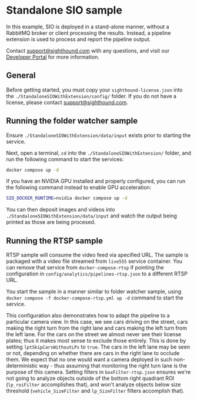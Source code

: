 # Standalone SIO sample

In this example, SIO is deployed in a stand-alone manner, without a RabbitMQ broker or client processing the results.
Instead, a pipeline extension is used to process and report the pipeline output.

Contact [support@sighthound.com](mailto:support@sighthound.com) with any questions, and visit our [Developer Portal](https://dev.sighthound.com) for more information.


## General

Before getting started, you must copy your `sighthound-license.json` into the `./StandaloneSIOWithExtension/config/` folder. If you do not have a license, please contact [support@sighthound.com](mailto:support@sighthound.com).

## Running the folder watcher sample

Ensure `./StandaloneSIOWithExtension/data/input` exists prior to starting the service.

Next, open a terminal, `cd` into the `./StandaloneSIOWithExtension/` folder, and run the following command to start the services:

```bash
docker compose up -d
```

If you have an NVIDIA GPU installed and properly configured, you can run the following command instead to enable GPU acceleration:

```bash
SIO_DOCKER_RUNTIME=nvidia docker compose up -d
```

You can then deposit images and videos into `./StandaloneSIOWithExtension/data/input` and watch the output being printed as those are being procesed.

## Running the RTSP sample

RTSP sample will consume the video feed via specified URL. The sample is packaged with a video file streamed from `live555` service container.
You can remove that service from `docker-compose-rtsp` if pointing the configuration in `config/analytics/pipelines-rtsp.json` to a different RTSP URL.

You start the sample in a manner similar to folder watcher sample, using `docker compose -f docker-compose-rtsp.yml up -d` command to start the service.

This configuration also demonstrates how to adapt the pipeline to a particular camera view. In this case, we see cars driving on the street,
cars making the right turn from the right lane and cars making the left turn from the left lane.
For the cars on the street we almost never see their license plates; thus it makes most sense to exclude those entirely. This is done by setting `lptSkipCarsWithoutLPs`
to `true`. The cars in the left lane may be seen or not, depending on whether there are cars in the right lane to occlude them. We expect that no one would want a
camera deployed in such non-deterministic way - thus assuming that monitoring the right turn lane is the purpose of this camera. Setting filters in `boxFilter-rtsp.json`
ensures we're not going to analyze objects outside of the bottom right quadrant ROI (`lp_roiFilter` accomplishes that), and won't analyze objects below size threshold (`vehicle_SizeFilter`
and `lp_SizeFilter` filters accomplish that).

